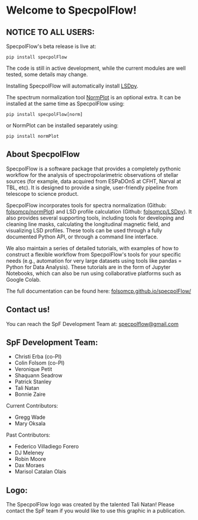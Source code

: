 # Welcome to SpecpolFlow!

## NOTICE TO ALL USERS: 
SpecpolFlow's beta release is live at:
```
pip install specpolFlow
```
The code is still in active development, while the current modules are well tested, some details may change.

Installing SpecpolFlow will automatically install [LSDpy](https://github.com/folsomcp/LSDpy/).

The spectrum normalization tool [NormPlot](https://github.com/folsomcp/normPlot/) is an optional extra.  It can be installed at the same time as SpecpolFlow using:
```
pip install specpolFlow[norm]
```
or NormPlot can be installed separately using:
```
pip install normPlot
```


## About SpecpolFlow

SpecpolFlow is a software package that provides a completely pythonic workflow for the analysis of spectropolarimetric observations of stellar sources (for example, data acquired from ESPaDOnS at CFHT, Narval at TBL, etc). It is designed to provide a single, user-friendly pipeline from telescope to science product.

SpecpolFlow incorporates tools for spectra normalization (Github: [folsomcp/normPlot](https://github.com/folsomcp/normPlot)) and LSD profile calculation (Github: [folsomcp/LSDpy](https://github.com/folsomcp/LSDpy)). It also provides several supporting tools, including tools for developing and cleaning line masks, calculating the longitudinal magnetic field, and visualizing LSD profiles. These tools can be used through a fully documented Python API, or through a command line interface.

We also maintain a series of detailed tutorials, with examples of how to construct a flexible workflow from SpecpolFlow's tools for your specific needs (e.g., automation for very large datasets using tools like pandas = Python for Data Analysis). 
These tutorials are in the form of Jupyter Notebooks, which can also be run using collaborative platforms such as Google Colab. 

The full documentation can be found here: [folsomcp.github.io/specpolFlow/](https://folsomcp.github.io/specpolFlow/)

## Contact us!
You can reach the SpF Development Team at: specpolflow@gmail.com

## SpF Development Team:
* Christi Erba (co-PI)
* Colin Folsom (co-PI)
* Veronique Petit
* Shaquann Seadrow
* Patrick Stanley
* Tali Natan
* Bonnie Zaire

Current Contributors:
* Gregg Wade
* Mary Oksala

Past Contributors:
* Federico Villadiego Forero
* DJ Meleney
* Robin Moore
* Dax Moraes
* Marisol Catalan Olais

## Logo:
The SpecpolFlow logo was created by the talented Tali Natan! Please contact the SpF team if you would like to use this graphic in a publication. 

